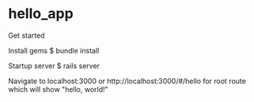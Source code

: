 # hello_app

Get started

Install gems
$ bundle install

Startup server
$ rails server

Navigate to localhost:3000 or http://localhost:3000/#/hello for root route which will show "hello, world!"

